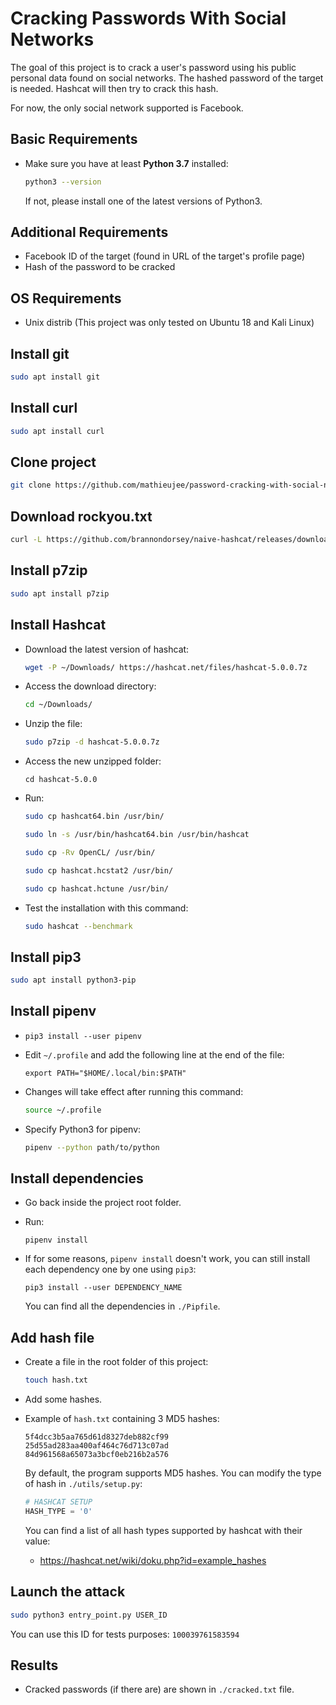 

# Cracking Passwords With Social Networks

The goal of this project is to crack a user's password using his public personal data found on social networks. The hashed password of the target is needed. Hashcat will then try to crack this hash.

For now, the only social network supported is Facebook.



## Basic Requirements

- Make sure you have at least **Python 3.7** installed:

  ```bash
  python3 --version
  ```

  If not, please install one of the latest versions of Python3.



## Additional Requirements

- Facebook ID of the target (found in URL of the target's profile page)
- Hash of the password to be cracked



## OS Requirements

- Unix distrib (This project was only tested on Ubuntu 18 and Kali Linux)



## Install git 

```bash
sudo apt install git
```



## Install curl

```bash
sudo apt install curl
```



## Clone project

```bash
git clone https://github.com/mathieujee/password-cracking-with-social-networks.git
```



## Download rockyou.txt

```bash
curl -L https://github.com/brannondorsey/naive-hashcat/releases/download/data/rockyou.txt -o extended_wordlists/rockyou.txt
```



## Install p7zip

```bash
sudo apt install p7zip
```



## Install Hashcat

- Download the latest version of hashcat:

  ```bash
  wget -P ~/Downloads/ https://hashcat.net/files/hashcat-5.0.0.7z
  ```

- Access the download directory:

  ```bash
  cd ~/Downloads/
  ```

- Unzip the file:

  ```bash
  sudo p7zip -d hashcat-5.0.0.7z
  ```

- Access the new unzipped folder:

  ```
  cd hashcat-5.0.0
  ```

- Run:

  ```bash
  sudo cp hashcat64.bin /usr/bin/
  ```

  ```bash
  sudo ln -s /usr/bin/hashcat64.bin /usr/bin/hashcat
  ```

  ```bash
  sudo cp -Rv OpenCL/ /usr/bin/
  ```

  ```bash
  sudo cp hashcat.hcstat2 /usr/bin/
  ```

  ```bash
  sudo cp hashcat.hctune /usr/bin/
  ```

- Test the installation with this command:

  ```bash
  sudo hashcat --benchmark
  ```

  

## Install pip3

``` bash
sudo apt install python3-pip
```



## Install pipenv

- ```
  pip3 install --user pipenv
  ```

- Edit `~/.profile` and add the following line at the end of the file:

  ```
  export PATH="$HOME/.local/bin:$PATH"
  ```

- Changes will take effect after running this command:

  ```bash
  source ~/.profile
  ```

- Specify Python3 for pipenv:

  ```bash
  pipenv --python path/to/python
  ```

  

## Install dependencies

- Go back inside the project root folder.

- Run:

  ```
  pipenv install
  ```

- If for some reasons, `pipenv install` doesn't work, you can still install each dependency one by one using `pip3`:

  ```
  pip3 install --user DEPENDENCY_NAME
  ```

  You can find all the dependencies in `./Pipfile`.

  

## Add hash file

- Create a file in the root folder of this project:

  ```bash
  touch hash.txt
  ```

- Add some hashes.

- Example of `hash.txt` containing 3 MD5 hashes:

  ```
  5f4dcc3b5aa765d61d8327deb882cf99
  25d55ad283aa400af464c76d713c07ad
  84d961568a65073a3bcf0eb216b2a576
  ```

  By default, the program supports MD5 hashes. You can modify the type of hash in `./utils/setup.py`:

  ```python
  # HASHCAT SETUP
  HASH_TYPE = '0'
  ```

  You can find a list of all hash types supported by hashcat with their value: 

  - https://hashcat.net/wiki/doku.php?id=example_hashes



## Launch the attack

```bash
sudo python3 entry_point.py USER_ID
```

You can use this ID for tests purposes: `100039761583594`



## Results

- Cracked passwords (if there are) are shown in `./cracked.txt` file.